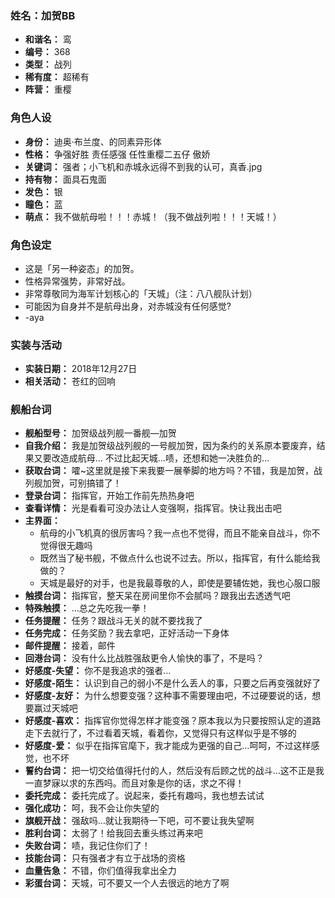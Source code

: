 ### 姓名：加贺BB
* **和谐名：** 鸾
* **编号：** 368
* **类型：** 战列
* **稀有度：** 超稀有
* **阵营：** 重樱


### 角色人设
* **身份：** 迪奥·布兰度、的同素异形体
* **性格：** 争强好胜 责任感强 任性重樱二五仔 傲娇
* **关键词：** 强者；小飞机和赤城永远得不到我的认可，真香.jpg
* **持有物：** 面具石鬼面
* **发色：** 银
* **瞳色：** 蓝
* **萌点：** 我不做航母啦！！！赤城！（我不做战列啦！！！天城！）


### 角色设定
* 这是「另一种姿态」的加贺。
* 性格异常强势，非常好战。
* 非常尊敬同为海军计划核心的「天城」（注：八八舰队计划）
* 可能因为自身并不是航母出身，对赤城没有任何感觉?
* -aya


### 实装与活动
* **实装日期：** 2018年12月27日
* **相关活动：** 苍红的回响


### 舰船台词
* **舰船型号：** 加贺级战列舰一番舰—加贺
* **自我介绍：** 我是加贺级战列舰的一号舰加贺，因为条约的关系原本要废弃，结果又要改造成航母…
不过比起天城…啧，还想和她一决胜负的…
* **获取台词：** 嚯~这里就是接下来我要一展拳脚的地方吗？不错，我是加贺，战列舰加贺，可别搞错了！
* **登录台词：** 指挥官，开始工作前先热热身吧
* **查看详情：** 光是看看可没办法让人变强啊，指挥官。快让我出击吧
* **主界面：**
  * 航母的小飞机真的很厉害吗？我一点也不觉得，而且不能亲自战斗，你不觉得很无趣吗
  * 既然当了秘书舰，不做点什么也说不过去。所以，指挥官，有什么能给我做的？
  * 天城是最好的对手，也是我最尊敬的人，即使是要辅佐她，我也心服口服
* **触摸台词：** 指挥官，整天呆在房间里你不会腻吗？跟我出去透透气吧
* **特殊触摸：** …总之先吃我一拳！
* **任务提醒：** 任务？跟战斗无关的就不要找我了
* **任务完成：** 任务奖励？我去拿吧，正好活动一下身体
* **邮件提醒：** 接着，邮件
* **回港台词：** 没有什么比战胜强敌更令人愉快的事了，不是吗？
* **好感度-失望：** 你不是我追求的强者…
* **好感度-陌生：** 认识到自己的弱小不是什么丢人的事，只要之后再变强就好了
* **好感度-友好：** 为什么想要变强？这种事不需要理由吧，不过硬要说的话，想要赢过天城吧
* **好感度-喜欢：** 指挥官你觉得怎样才能变强？原本我以为只要按照认定的道路走下去就行了，不过看着天城，看着你，又觉得只有这样似乎是不够的
* **好感度-爱：** 似乎在指挥官麾下，我才能成为更强的自己…呵呵，不过这样感觉，也不坏
* **誓约台词：** 把一切交给值得托付的人，然后没有后顾之忧的战斗…这不正是我一直梦寐以求的东西吗。而且对象是你的话，求之不得！
* **委托完成：** 委托完成了。说起来，委托有趣吗，我也想去试试
* **强化成功：** 呵，我不会让你失望的
* **旗舰开战：** 强敌吗…就让我期待一下吧，可不要让我失望啊
* **胜利台词：** 太弱了！给我回去重头练过再来吧
* **失败台词：** 啧，我记住你们了！
* **技能台词：** 只有强者才有立于战场的资格
* **血量告急：** 不错，你们值得我拿出全力
* **彩蛋台词：** 天城，可不要又一个人去很远的地方了啊
